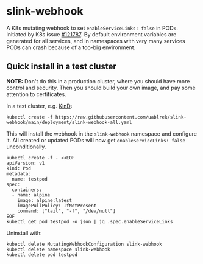 # slink-webhook

A K8s mutating webhook to set `enableServiceLinks: false` in PODs.
Initiated by K8s issue [#121787](
https://github.com/kubernetes/kubernetes/issues/121787). By default
environment variables are generated for all services, and in
namespaces with very many services PODs can crash because of a too-big
environment.

## Quick install in a test cluster

**NOTE:** Don't do this in a production cluster, where you should have
more control and security. Then you should build your own image, and
pay some attention to certificates.

In a test cluster, e.g. [KinD](https://kind.sigs.k8s.io/):
```
kubectl create -f https://raw.githubusercontent.com/uablrek/slink-webhook/main/deployment/slink-webhook-all.yaml
```

This will install the webhook in the `slink-webhook` namespace and
configure it. All created or updated PODs will now get
`enableServiceLinks: false` unconditionally.

```
kubectl create -f - <<EOF
apiVersion: v1
kind: Pod
metadata:
  name: testpod
spec:
  containers:
  - name: alpine
    image: alpine:latest
    imagePullPolicy: IfNotPresent
    command: ["tail", "-f", "/dev/null"]
EOF
kubectl get pod testpod -o json | jq .spec.enableServiceLinks
```

Uninstall with:
```
kubectl delete MutatingWebhookConfiguration slink-webhook
kubectl delete namespace slink-webhook
kubectl delete pod testpod
```

